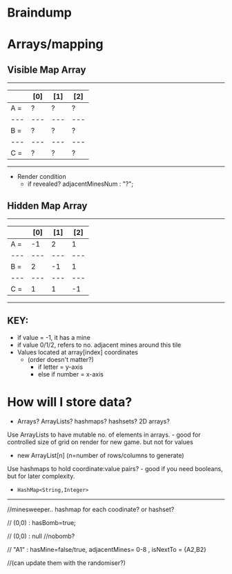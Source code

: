 # Braindump



# Arrays/mapping

## Visible Map Array

---

|     | [0] | [1] | [2] |
| --- | --- | --- | --- |
| A = | ?   | ?   | ?   |
| --- | --- | --- | --- |
| B = | ?   | ?   | ?   |
| --- | --- | --- | --- |
| C = | ?   | ?   | ?   |

---

- Render condition
  - if revealed? adjacentMinesNum : "?";

## Hidden Map Array

---

|     | [0] | [1] | [2] |
| --- | --- | --- | --- |
| A = | -1  | 2   | 1   |
| --- | --- | --- | --- |
| B = | 2   | -1  | 1   |
| --- | --- | --- | --- |
| C = | 1   | 1   | -1  |

---

## KEY:

- if value = -1, it has a mine
- if value 0/1/2, refers to no. adjacent mines around this tile
- Values located at array[index] coordinates
  - (order doesn't matter?)
    - if letter = y-axis
    - else if number = x-axis

# How will I store data?

- Arrays? ArrayLists? hashmaps? hashsets? 2D arrays?

Use ArrayLists to have mutable no. of elements in arrays. - good for controlled size of grid on render for new game. but not for values

- new ArrayList[n] (n=number of rows/columns to generate)

Use hashmaps to hold coordinate:value pairs? - good if you need booleans, but for later complexity.

- `HashMap<String,Integer>`

---

//minesweeper.. hashmap for each coodinate? or hashset?

// (0,0) : hasBomb=true;

// (0,0) : null //nobomb?

// "A1" : hasMine=false/true, adjacentMines= 0-8 , isNextTo = {A2,B2}

//(can update them with the randomiser?)
